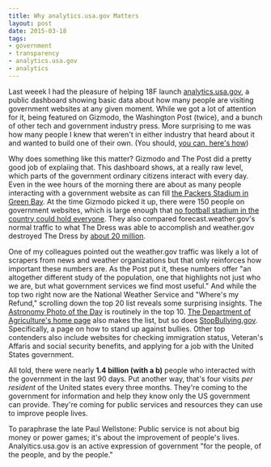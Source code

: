 ```yaml
---
title: Why analytics.usa.gov Matters
layout: post
date: 2015-03-18
tags:
- government
- transparency
- analytics.usa.gov
- analytics
---
```

Last weeek I had the pleasure of helping 18F launch [analytics.usa.gov][1], a
public dashboard showing basic data about how many people are visiting
government websites at any given moment. While we got a lot of attention for
it, being featured on Gizmodo, the Washington Post (twice), and a bunch of
other tech and government industry press. More surprising to me was how many
people I knew that weren't in either industry that heard about it and wanted to
build one of their own. (You should, [you can, here's how][2])

Why does something like this matter? Gizmodo and The Post did a pretty good job
of explaiing that. This dashboard shows, at a really raw level, which parts of
the government ordinary citizens interact with every day. Even in the wee hours
of the morning there are about as many people interacting with a government
website as can fill [the Packers Stadium in Green Bay][3]. At the time Gizmodo
picked it up, there were 150 people on government websites, which is large
enough that [no football stadium in the country could hold everyone][4]. They
also compared forecast.weather.gov's normal traffic to what The Dress was able
to accomplish and weather.gov destroyed The Dress by [about 20 million][4].

One of my colleagues pointed out the weather.gov traffic was likely a lot of
scrapers from news and weather organizations but that only reinforces how
important these numbers are. As the Post put it, these numbers offer "an
altogether different study of the population, one that highlights not just who
we are, but what government services we find most useful." And while the top
two right now are the National Weather Service and "Where's my Refund,"
scrolling down the top 20 list reveals some surprising insights. The [Astronomy
Photo of the Day][5] is routinely in the top 10. [The Department of
Agriculture's home page][6] also makes the list, but so does 
[StopBullying.gov][7]. Specifically, a page on how to stand up against bullies.
Other top contenders also include websites for checking immigration status,
Veteran's Affaris and social security benefits, and applying for a job with the
United States government.

All told, there were nearly **1.4 billion (with a b)** people who interacted with
the government in the last 90 days. Put another way, that's four visits *per
resident* of the United states every three months. They're coming to the
government for information and help they know only the US government can
provide. They're coming for public services and resources they can use to
improve people lives.

To paraphrase the late Paul Wellstone: Public service is not about big money or
power games; it's about the improvement of people's lives. Analyitics.usa.gov
is an active expression of government "for the people, of the people, and by
the people."

[1]: https://analytics.usa.gov
[2]: https://18f.gsa.gov/2015/03/19/how-we-built-analytics-usa-gov/
[3]: https://en.wikipedia.org/wiki/Lambeau_Field#Seating_capacity
[4]: http://gizmodo.com/look-at-all-the-people-on-government-websites-right-now-1692387051
[5]: http://apod.nasa.gov/apod/astropix.html
[6]: http://www.usda.gov//wps/portal/usda/usdahome
[7]: http://stopbullying.gov/respond/be-more-than-a-bystander/index.html
